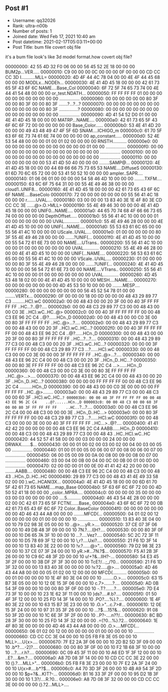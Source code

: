 ## Post #1
- Username: qq32026
- Rank: ultra-n00b
- Number of posts: 1
- Joined date: Wed Feb 17, 2021 10:40 am
- Post datetime: 2021-02-17T05:03:11+00:00
- Post Title: bum file covert obj file

it's a  bum file
look's like  3d model format.how covert  obj file?







00000000: 42 55 4D 32 F0 06 00 00 56 45 52 2E 18 00 00 00    BUM2p...VER.....
00000010: C9 00 00 00 0C 00 00 00 0F 00 00 00 CD CC CC 3D    I...........MLL=
00000020: 4D 4F 44 4C 78 04 00 00 4E 4F 44 45 68 00 00 00    MODLx...NODEh...
00000030: 4E 41 4D 45 18 00 00 00 42 61 73 65 5F 43 6F 6C    NAME....Base_Col
00000040: 6F 72 5F 74 65 73 74 00 4E 44 41 54 48 00 00 00    or_test.NDATH...
00000050: FF FF FF FF 01 00 00 00 00 00 00 00 00 00 00 00    ................
00000060: 00 00 00 00 00 00 80 3F 00 00 80 3F 00 00 80 3F    .......?...?...?
00000070: 00 00 00 00 00 00 00 00 00 00 00 00 00 00 80 3F    ...............?
00000080: 00 00 00 00 00 00 00 00 00 00 00 00 00 00 00 00    ................
00000090: 4D 41 54 52 D0 01 00 00 4E 41 4D 45 18 00 00 00    MATRP...NAME....
000000a0: 42 61 73 65 5F 43 6F 6C 6F 72 00 00 00 00 00 00    Base_Color......
000000b0: 53 4E 41 4D 20 00 00 00 49 43 48 49 47 4F 5F 6D    SNAM....ICHIGO_m
000000c0: 61 70 5F 63 6F 6E 73 74 61 6E 74 00 00 00 00 00    ap_constant.....
000000d0: 52 4E 53 54 48 00 00 00 01 00 01 02 00 00 00 00    RNSTH...........
000000e0: 00 00 00 00 00 00 00 00 00 00 00 00 00 01 00 00    ................
000000f0: 00 00 00 00 00 00 00 00 00 00 00 00 00 00 00 00    ................
00000100: 00 00 00 00 00 00 00 00 00 00 00 00 00 00 00 00    ................
00000110: 00 00 00 00 00 00 00 00 53 41 4D 50 40 00 00 00    ........SAMP@...
00000120: 4E 41 4D 45 18 00 00 00 44 69 66 66 75 73 65 53    NAME....DiffuseS
00000130: 61 6D 70 6C 65 72 00 00 53 41 50 52 10 00 00 00    ampler..SAPR....
00000140: 01 06 06 01 00 00 00 00 54 58 46 4D 10 00 00 00    ........TXFM....
00000150: 63 6C 6F 75 64 31 00 00 55 4E 49 46 38 00 00 00    cloud1..UNIF8...
00000160: 4E 41 4D 45 18 00 00 00 42 61 73 65 43 6F 6C 6F    NAME....BaseColo
00000170: 72 00 00 00 00 00 00 00 55 56 41 4C 18 00 00 00    r.......UVAL....
00000180: 03 00 00 00 13 83 40 3E 1E 4F 80 3E CD CC CC 3E    ......@>.O.>MLL>
00000190: 55 4E 49 46 30 00 00 00 4E 41 4D 45 18 00 00 00    UNIF0...NAME....
000001a0: 44 65 70 74 68 4F 66 66 73 65 74 00 00 00 00 00    DepthOffset.....
000001b0: 55 56 41 4C 10 00 00 00 01 00 00 00 00 00 00 00    UVAL............
000001c0: 55 4E 49 46 28 00 00 00 4E 41 4D 45 10 00 00 00    UNIF(...NAME....
000001d0: 55 53 63 61 6C 65 00 00 55 56 41 4C 10 00 00 00    UScale..UVAL....
000001e0: 01 00 00 00 00 00 80 3F 55 4E 49 46 28 00 00 00    .......?UNIF(...
000001f0: 4E 41 4D 45 10 00 00 00 55 54 72 61 6E 73 00 00    NAME....UTrans..
00000200: 55 56 41 4C 10 00 00 00 01 00 00 00 00 00 00 00    UVAL............
00000210: 55 4E 49 46 28 00 00 00 4E 41 4D 45 10 00 00 00    UNIF(...NAME....
00000220: 56 53 63 61 6C 65 00 00 55 56 41 4C 10 00 00 00    VScale..UVAL....
00000230: 01 00 00 00 00 00 80 3F 55 4E 49 46 28 00 00 00    .......?UNIF(...
00000240: 4E 41 4D 45 10 00 00 00 56 54 72 61 6E 73 00 00    NAME....VTrans..
00000250: 55 56 41 4C 10 00 00 00 01 00 00 00 00 00 00 00    UVAL............
00000260: 4D 45 53 48 18 02 00 00 4E 41 4D 45 10 00 00 00    MESH....NAME....
00000270: 00 00 00 00 00 00 00 00 4D 45 53 50 10 00 00 00    ........MESP....
00000280: 00 00 00 00 00 00 00 00 56 45 52 54 78 01 00 00    ........VERTx...
00000290: 0F 00 00 00 18 00 0D 00 00 00 48 43 29 89 77 C3    ..........HC).wC
000002a0: 00 00 48 43 00 00 20 3F 00 00 40 3F FF FF FF FF    ..HC...?..@?....
000002b0: 00 00 48 C3 29 89 77 C3 00 00 48 43 00 00 C0 3E    ..HC).wC..HC..@>
000002c0: 00 00 40 3F FF FF FF FF 00 00 48 C3 EE 96 2C C4    ..@?......HCn.,D
000002d0: 00 00 48 43 00 00 C0 3E 00 00 80 3F FF FF FF FF    ..HC..@>...?....
000002e0: 00 00 48 43 29 89 77 C3 00 00 48 43 00 00 20 3F    ..HC).wC..HC...?
000002f0: 00 00 40 3F FF FF FF FF 00 00 48 43 EE 96 2C C4    ..@?......HCn.,D
00000300: 00 00 48 43 00 00 20 3F 00 00 80 3F FF FF FF FF    ..HC...?...?....
00000310: 00 00 48 43 29 89 77 C3 00 00 48 C3 00 00 20 3F    ..HC).wC..HC...?
00000320: 00 00 00 3F FF FF FF FF 00 00 48 C3 29 89 77 C3    ...?......HC).wC
00000330: 00 00 48 C3 00 00 C0 3E 00 00 00 3F FF FF FF FF    ..HC..@>...?....
00000340: 00 00 48 43 EE 96 2C C4 00 00 48 C3 00 00 20 3F    ..HCn.,D..HC...?
00000350: 00 00 80 3E FF FF FF FF 00 00 48 C3 EE 96 2C C4    ...>......HCn.,D
00000360: 00 00 48 C3 00 00 C0 3E 00 00 80 3E FF FF FF FF    ..HC..@>...>....
00000370: 00 00 48 43 EE 96 2C C4 00 00 48 43 00 00 20 3F    ..HCn.,D..HC...?
00000380: 00 00 00 00 FF FF FF FF 00 00 48 C3 EE 96 2C C4    ..........HCn.,D
00000390: 00 00 48 43 00 00 C0 3E 00 00 00 00 FF FF FF FF    ..HC..@>........
000003a0: 00 00 48 43 29 89 77 C3 00 00 48 C3 00 00 60 3F    ..HC).wC..HC..`?
000003b0: 00 00 40 3F FF FF FF FF 00 00 48 43 EE 96 2C C4    ..@?......HCn.,D
000003c0: 00 00 48 C3 00 00 60 3F 00 00 80 3F FF FF FF FF    ..HC..`?...?....
000003d0: 00 00 48 C3 EE 96 2C C4 00 00 48 C3 00 00 00 3E    ..HCn.,D..HC...>
000003e0: 00 00 80 3F FF FF FF FF 00 00 48 C3 29 89 77 C3    ...?......HC).wC
000003f0: 00 00 48 C3 00 00 00 3E 00 00 40 3F FF FF FF FF    ..HC...>..@?....
00000400: 41 41 42 42 20 00 00 00 00 00 48 C3 EE 96 2C C4    AABB......HCn.,D
00000410: 00 00 48 C3 00 00 48 43 29 89 77 C3 00 00 48 43    ..HC..HC).wC..HC
00000420: 44 52 57 41 58 00 00 00 03 00 00 00 24 00 00 00    DRWAX.......$...
00000430: 00 00 01 00 02 00 03 00 02 00 04 00 03 00 05 00    ................
00000440: 01 00 01 00 05 00 06 00 07 00 08 00 06 00 07 00    ................
00000450: 06 00 05 00 09 00 0A 00 08 00 09 00 08 00 07 00    ................
00000460: 03 00 04 00 0B 00 04 00 0C 00 0B 00 01 00 0D 00    ................
00000470: 02 00 0D 00 01 00 0E 00 41 41 42 42 20 00 00 00    ........AABB....
00000480: 00 00 48 C3 EE 96 2C C4 00 00 48 C3 00 00 48 43    ..HCn.,D..HC..HC
00000490: 29 89 77 C3 00 00 48 43 41 4E 49 33 58 02 00 00    ).wC..HCANI3X...
000004a0: 4E 41 4D 45 18 00 00 00 6D 61 70 5F 42 61 73 65    NAME....map_Base
000004b0: 5F 63 6F 6C 6F 72 00 00 4D 50 52 41 18 00 00 00    _color..MPRA....
000004c0: 00 00 00 00 35 00 00 00 03 00 03 00 00 00 00 00    ....5...........
000004d0: 46 43 54 4E 28 00 00 00 02 00 0C 42 61 73 65 5F    FCTN(......Base_
000004e0: 43 6F 6C 6F 72 00 0B 42 61 73 65 43 6F 6C 6F 72    Color..BaseColor
000004f0: 00 00 00 00 00 00 00 00 4D 46 43 44 A8 00 00 00    ........MFCD(...
00000500: 04 01 02 00 12 00 00 00 00 00 01 00 00 00 00 10    ................
00000510: 13 83 40 3E 04 00 00 10 79 D2 98 3E 05 00 00 10    ..@>....yR.>....
00000520: 37 CE 07 3F 06 00 00 10 49 DB 48 3F 09 00 00 10    7N.?....I[H?....
00000530: 00 00 80 3F 0F 00 00 10 D6 65 7A 3F 10 00 00 10    ...?....Vez?....
00000540: 5C 2C 72 3F 11 00 00 10 D5 78 69 3F 12 00 00 10    \,r?....Uxi?....
00000550: 21 F6 1D 3F 14 00 00 10 13 83 40 3E 22 00 00 10    !v.?......@>"...
00000560: 79 D2 98 3E 23 00 00 10 37 CE 07 3F 24 00 00 10    yR.>#...7N.?$...
00000570: F5 A1 2B 3F 26 00 00 10 C9 6C 48 3F 2D 00 00 10    u!+?&...IlH?-...
00000580: 54 E3 45 3F 2F 00 00 10 3B DF 2F 3F 30 00 00 10    TcE?/...;_/?0...
00000590: 21 F6 1D 3F 32 00 00 00 13 83 40 3E 00 00 00 00    !v.?2.....@>....
000005a0: 4D 46 43 44 A8 00 00 00 05 01 02 00 12 00 00 00    MFCD(...........
000005b0: 00 00 01 00 00 00 00 10 1E 4F 80 3E 04 00 00 10    .........O.>....
000005c0: 63 15 B7 3E 05 00 00 10 12 0E 15 3F 06 00 00 10    c.7>.......?....
000005d0: AD 0B 54 3F 09 00 00 10 00 00 80 3F 0F 00 00 10    -.T?.......?....
000005e0: 7D E4 73 3F 10 00 00 10 23 1E 62 3F 11 00 00 10    }ds?....#.b?....
000005f0: 01 50 4F 3F 12 00 00 10 25 FD 14 3F 14 00 00 10    .PO?....%}.?....
00000600: 1E 4F 80 3E 22 00 00 10 63 15 B7 3E 23 00 00 10    .O.>"...c.7>#...
00000610: 12 0E 15 3F 24 00 00 10 97 31 35 3F 26 00 00 10    ...?$....15?&...
00000620: 91 08 50 3F 2D 00 00 10 1C 6E 3F 3F 2F 00 00 10    ..P?-....n??/...
00000630: 8C BD 28 3F 30 00 00 10 25 FD 14 3F 32 00 00 00    .=(?0...%}.?2...
00000640: 1E 4F 80 3E 00 00 00 00 4D 46 43 44 A8 00 00 00    .O.>....MFCD(...
00000650: 06 01 02 00 12 00 00 00 00 00 01 00 00 00 00 10    ................
00000660: CD CC CC 3E 04 00 00 10 D5 FB F8 3E 05 00 00 10    MLL>....U{x>....
00000670: 7F E2 2A 3F 06 00 00 10 2D B2 5D 3F 09 00 00 10    .b*?....-2]?....
00000680: 00 00 80 3F 0F 00 00 10 F2 1B 68 3F 10 00 00 10    ...?....r.h?....
00000690: 0C 09 45 3F 11 00 00 10 A6 ED 1F 3F 12 00 00 10    ..E?....&m.?....
000006a0: A8 7D 08 3F 14 00 00 10 CD CC CC 3E 22 00 00 10    (}.?....MLL>"...
000006b0: D5 FB F8 3E 23 00 00 10 7F E2 2A 3F 24 00 00 10    U{x>#....b*?$...
000006c0: A4 70 3D 3F 26 00 00 10 4B A9 54 3F 2D 00 00 10    $p=?&...K)T?-...
000006d0: B1 16 33 3F 2F 00 00 10 95 D2 1B 3F 30 00 00 10    1.3?/....R.?0...
000006e0: A8 7D 08 3F 32 00 00 00 CD CC CC 3E 00 00 00 00    (}.?2...MLL>....
